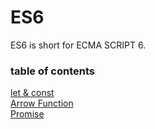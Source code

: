 # ES6
ES6 is short for ECMA SCRIPT 6.

### table of contents
[let & const](https://github.com/ScottXiong/ES6/blob/master/files/let.md) <br>
[Arrow Function](https://github.com/ScottXiong/ES6/blob/master/files/arrowFunction.md) <br>
[Promise](https://github.com/ScottXiong/ES6/blob/master/files/promise.md) <br>
